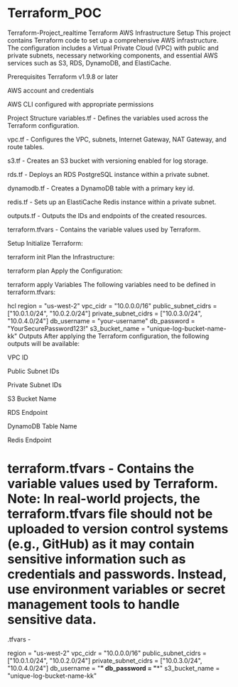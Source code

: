 # Terraform_POC
Terraform-Project_realtime
Terraform AWS Infrastructure Setup This project contains Terraform code to set up a comprehensive AWS infrastructure. The configuration includes a Virtual Private Cloud (VPC) with public and private subnets, necessary networking components, and essential AWS services such as S3, RDS, DynamoDB, and ElastiCache.

Prerequisites Terraform v1.9.8 or later

AWS account and credentials

AWS CLI configured with appropriate permissions

Project Structure variables.tf - Defines the variables used across the Terraform configuration.

vpc.tf - Configures the VPC, subnets, Internet Gateway, NAT Gateway, and route tables.

s3.tf - Creates an S3 bucket with versioning enabled for log storage.

rds.tf - Deploys an RDS PostgreSQL instance within a private subnet.

dynamodb.tf - Creates a DynamoDB table with a primary key id.

redis.tf - Sets up an ElastiCache Redis instance within a private subnet.

outputs.tf - Outputs the IDs and endpoints of the created resources.

terraform.tfvars - Contains the variable values used by Terraform.

Setup Initialize Terraform:

terraform init Plan the Infrastructure:

terraform plan Apply the Configuration:

terraform apply Variables The following variables need to be defined in terraform.tfvars:

hcl region = "us-west-2" vpc_cidr = "10.0.0.0/16" public_subnet_cidrs = ["10.0.1.0/24", "10.0.2.0/24"] private_subnet_cidrs = ["10.0.3.0/24", "10.0.4.0/24"] db_username = "your-username" db_password = "YourSecurePassword123!" s3_bucket_name = "unique-log-bucket-name-kk" Outputs After applying the Terraform configuration, the following outputs will be available:

VPC ID

Public Subnet IDs

Private Subnet IDs

S3 Bucket Name

RDS Endpoint

DynamoDB Table Name

Redis Endpoint

# terraform.tfvars - Contains the variable values used by Terraform. Note: In real-world projects, the terraform.tfvars file should not be uploaded to version control systems (e.g., GitHub) as it may contain sensitive information such as credentials and passwords. Instead, use environment variables or secret management tools to handle sensitive data.

.tfvars - 

region = "us-west-2"
vpc_cidr = "10.0.0.0/16"
public_subnet_cidrs = ["10.0.1.0/24", "10.0.2.0/24"]
private_subnet_cidrs = ["10.0.3.0/24", "10.0.4.0/24"]
db_username = "******"
db_password = "*******"
s3_bucket_name = "unique-log-bucket-name-kk"

